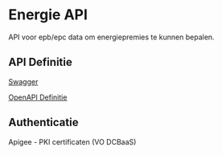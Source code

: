 # Energie API

API voor epb/epc data om energiepremies te kunnen bepalen.

## API Definitie

[Swagger](https://ovo000090.github.io/VEKA_REST_API/?urls.primaryName=V1+-+Energiepremies+API+-+UAT)

[OpenAPI Definitie](../energiepremies/energiepremies-api-uat-v1.yaml)

## Authenticatie
Apigee - PKI certificaten (VO DCBaaS)